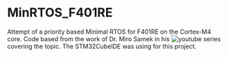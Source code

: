 # MinRTOS_F401RE
Attempt of a priority based Minimal RTOS for F401RE on the Cortex-M4 core. Code based from the work of Dr. Miro Samek in his ![youtube series](https://www.youtube.com/playlist?list=PLPW8O6W-1chyrd_Msnn4LD6LBs2slJITs) covering the topic. The STM32CubeIDE was using for this project.
